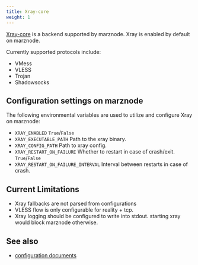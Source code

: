 ```yaml
---
title: Xray-core
weight: 1
---
```



[Xray-core](https://github.com/xtls/xray-core) is a backend supported by marznode. Xray is enabled by default on marznode.


Currently supported protocols include:
- VMess
- VLESS
- Trojan
- Shadowsocks


## Configuration settings on marznode
The following environmental variables are used to utilize and configure Xray on marznode:
- `XRAY_ENABLED` `True`/`False`
- `XRAY_EXECUTABLE_PATH` Path to the xray binary.
- `XRAY_CONFIG_PATH` Path to xray config.
- `XRAY_RESTART_ON_FAILURE` Whether to restart in case of crash/exit. `True`/`False`
- `XRAY_RESTART_ON_FAILURE_INTERVAL` Interval between restarts in case of crash.

## Current Limitations
- Xray fallbacks are not parsed from configurations
- VLESS flow is only configurable for reality + tcp.
- Xray logging should be configured to write into stdout. starting xray would block marznode otherwise.

## See also
- [configuration documents](https://xtls.github.io/config/)
